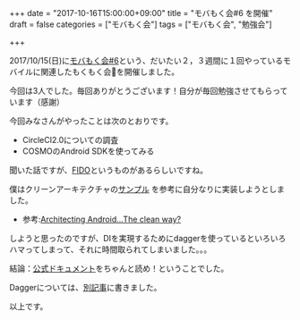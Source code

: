 +++
date = "2017-10-16T15:00:00+09:00"
title = "モバもく会#6 を開催"
draft = false
categories = ["モバもく会"]
tags = ["モバもく会", "勉強会"]

+++

2017/10/15(日)に<a target="_blank" href="https://mobamoku.connpass.com/event/68548">モバもく会#6</a>という、だいたい２，３週間に１回やっているモバイルに関連したもくもく会を開催しました。

今回は3人でした。毎回ありがとうございます！自分が毎回勉強させてもらっています（感謝）

今回みなさんがやったことは次のとおりです。


* CircleCI2.0についての調査
* COSMOのAndroid SDKを使ってみる

聞いた話ですが、[FIDO](https://www.cloudgate.jp/lineup/uno/fido_u2f.html)というものがあるらしいですね。

僕はクリーンアーキテクチャの[サンプル](https://github.com/android10/Android-CleanArchitecture) を参考に自分なりに実装しようとしました。

* 参考:[Architecting Android...The clean way?](https://fernandocejas.com/2014/09/03/architecting-android-the-clean-way/)


しようと思ったのですが、DIを実現するためにdaggerを使っているといろいろハマってしまって、それに時間取られてしまいました。。。

結論：[公式ドキュメント](https://google.github.io/dagger/android.html)をちゃんと読め！ということでした。

Daggerについては、[別記事](http://kwmt27.net/2017/10/17/dagger2-android-viewmodel/)に書きました。


以上です。

